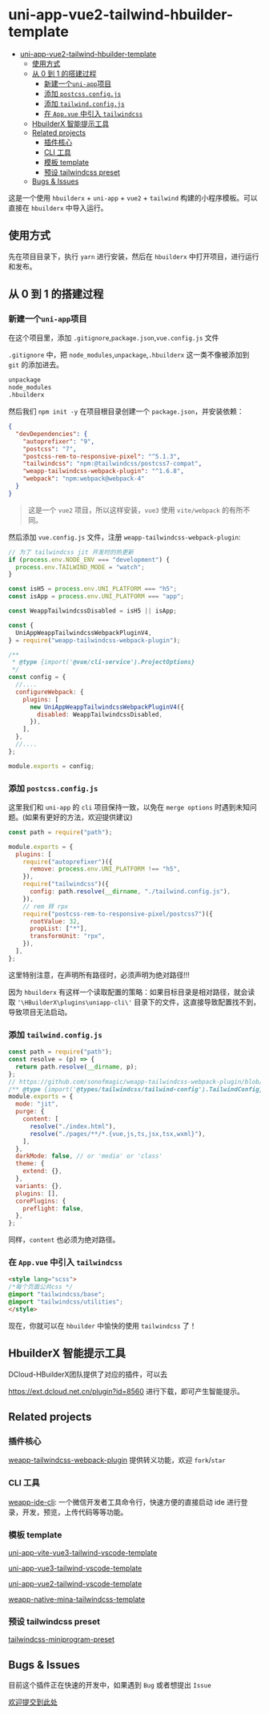 # uni-app-vue2-tailwind-hbuilder-template

- [uni-app-vue2-tailwind-hbuilder-template](#uni-app-vue2-tailwind-hbuilder-template)
  - [使用方式](#使用方式)
  - [从 0 到 1 的搭建过程](#从-0-到-1-的搭建过程)
    - [新建一个`uni-app`项目](#新建一个uni-app项目)
    - [添加 `postcss.config.js`](#添加-postcssconfigjs)
    - [添加 `tailwind.config.js`](#添加-tailwindconfigjs)
    - [在 `App.vue` 中引入 `tailwindcss`](#在-appvue-中引入-tailwindcss)
  - [HbuilderX 智能提示工具](#hbuilderx-智能提示工具)
  - [Related projects](#related-projects)
    - [插件核心](#插件核心)
    - [CLI 工具](#cli-工具)
    - [模板 template](#模板-template)
    - [预设 tailwindcss preset](#预设-tailwindcss-preset)
  - [Bugs & Issues](#bugs--issues)

这是一个使用 `hbuilderx` + `uni-app` + `vue2` + `tailwind` 构建的小程序模板。可以直接在 `hbuilderx` 中导入运行。

## 使用方式

先在项目目录下，执行 `yarn` 进行安装，然后在 `hbuilderx` 中打开项目，进行运行和发布。

## 从 0 到 1 的搭建过程

### 新建一个`uni-app`项目

在这个项目里，添加 `.gitignore`,`package.json`,`vue.config.js` 文件

`.gitignore` 中，把 `node_modules`,`unpackage`,`.hbuilderx` 这一类不像被添加到 `git` 的添加进去。

```txt
unpackage
node_modules
.hbuilderx
```

然后我们 `npm init -y` 在项目根目录创建一个 `package.json`，并安装依赖：

```json
{
  "devDependencies": {
    "autoprefixer": "9",
    "postcss": "7",
    "postcss-rem-to-responsive-pixel": "^5.1.3",
    "tailwindcss": "npm:@tailwindcss/postcss7-compat",
    "weapp-tailwindcss-webpack-plugin": "^1.6.8",
    "webpack": "npm:webpack@webpack-4"
  }
}

```

> 这是一个 `vue2` 项目，所以这样安装，`vue3` 使用 `vite/webpack` 的有所不同。

然后添加 `vue.config.js` 文件，注册 `weapp-tailwindcss-webpack-plugin`:

```js
// 为了 tailwindcss jit 开发时的热更新
if (process.env.NODE_ENV === "development") {
  process.env.TAILWIND_MODE = "watch";
}

const isH5 = process.env.UNI_PLATFORM === "h5";
const isApp = process.env.UNI_PLATFORM === "app";

const WeappTailwindcssDisabled = isH5 || isApp;

const {
  UniAppWeappTailwindcssWebpackPluginV4,
} = require("weapp-tailwindcss-webpack-plugin");

/**
 * @type {import('@vue/cli-service').ProjectOptions}
 */
const config = {
  //....
  configureWebpack: {
    plugins: [
      new UniAppWeappTailwindcssWebpackPluginV4({
        disabled: WeappTailwindcssDisabled,
      }),
    ],
  },
  //....
};

module.exports = config;
```

### 添加 `postcss.config.js`

这里我们和 `uni-app` 的 `cli` 项目保持一致，以免在 `merge options` 时遇到未知问题。(如果有更好的方法，欢迎提供建议)

```js
const path = require("path");

module.exports = {
  plugins: [
    require("autoprefixer")({
      remove: process.env.UNI_PLATFORM !== "h5",
    }),
    require("tailwindcss")({
      config: path.resolve(__dirname, "./tailwind.config.js"),
    }),
    // rem 转 rpx
    require("postcss-rem-to-responsive-pixel/postcss7")({
      rootValue: 32,
      propList: ["*"],
      transformUnit: "rpx",
    }),
  ],
};
```

这里特别注意，在声明所有路径时，必须声明为绝对路径!!!

因为 `hbuilderx` 有这样一个读取配置的策略：如果目标目录是相对路径，就会读取 `'\HBuilderX\plugins\uniapp-cli\'` 目录下的文件，这直接导致配置找不到，导致项目无法启动。

### 添加 `tailwind.config.js`

```js
const path = require("path");
const resolve = (p) => {
  return path.resolve(__dirname, p);
};
// https://github.com/sonofmagic/weapp-tailwindcss-webpack-plugin/blob/main/demo/uni-app/tailwind.config.js
/** @type {import('@types/tailwindcss/tailwind-config').TailwindConfig} */
module.exports = {
  mode: "jit",
  purge: {
    content: [
      resolve("./index.html"),
      resolve("./pages/**/*.{vue,js,ts,jsx,tsx,wxml}"),
    ],
  },
  darkMode: false, // or 'media' or 'class'
  theme: {
    extend: {},
  },
  variants: {},
  plugins: [],
  corePlugins: {
    preflight: false,
  },
};

```

同样，`content` 也必须为绝对路径。

### 在 `App.vue` 中引入 `tailwindcss`

```html
<style lang="scss">
/*每个页面公共css */
@import "tailwindcss/base";
@import "tailwindcss/utilities";
</style>
```

现在，你就可以在 `hbuilder` 中愉快的使用 `tailwindcss` 了！

## HbuilderX 智能提示工具

DCloud-HBuilderX团队提供了对应的插件，可以去

<https://ext.dcloud.net.cn/plugin?id=8560> 进行下载，即可产生智能提示。

## Related projects

### 插件核心

[weapp-tailwindcss-webpack-plugin](https://github.com/sonofmagic/weapp-tailwindcss-webpack-plugin) 提供转义功能，欢迎 `fork`/`star`

### CLI 工具

[weapp-ide-cli](https://github.com/sonofmagic/utils/tree/main/packages/weapp-ide-cli): 一个微信开发者工具命令行，快速方便的直接启动 ide 进行登录，开发，预览，上传代码等等功能。

### 模板 template

[uni-app-vite-vue3-tailwind-vscode-template](https://github.com/sonofmagic/uni-app-vite-vue3-tailwind-vscode-template)

[uni-app-vue3-tailwind-vscode-template](https://github.com/sonofmagic/uni-app-vue3-tailwind-vscode-template)

[uni-app-vue2-tailwind-vscode-template](https://github.com/sonofmagic/uni-app-vue2-tailwind-vscode-template)

[weapp-native-mina-tailwindcss-template](https://github.com/sonofmagic/weapp-native-mina-tailwindcss-template)

### 预设 tailwindcss preset

[tailwindcss-miniprogram-preset](https://github.com/sonofmagic/tailwindcss-miniprogram-preset)

## Bugs & Issues

目前这个插件正在快速的开发中，如果遇到 `Bug` 或者想提出 `Issue`

[欢迎提交到此处](https://github.com/sonofmagic/weapp-tailwindcss-webpack-plugin/issues)
